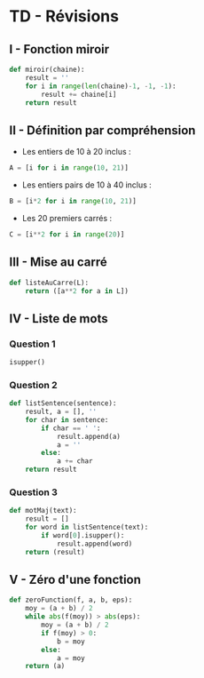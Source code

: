 # TD - Révisions

## I - Fonction miroir

```Python
def miroir(chaine):
    result = ''
    for i in range(len(chaine)-1, -1, -1):
        result += chaine[i]
    return result
```

## II - Définition par compréhension

* Les entiers de 10 à 20 inclus :

```Python
A = [i for i in range(10, 21)]
```

* Les entiers pairs de 10 à 40 inclus :

```Python
B = [i*2 for i in range(10, 21)]
```

* Les 20 premiers carrés :

```Python
C = [i**2 for i in range(20)]
```

## III - Mise au carré

```Python
def listeAuCarre(L):
    return ([a**2 for a in L])
```

## IV - Liste de mots

### Question 1

```Python
isupper()
```

### Question 2

```Python
def listSentence(sentence):
    result, a = [], ''
    for char in sentence:
        if char == ' ':
            result.append(a)
            a = ''
        else:
            a += char
    return result
```

### Question 3

```Python
def motMaj(text):
    result = []
    for word in listSentence(text):
        if word[0].isupper():
            result.append(word)
    return (result)
```

## V - Zéro d'une fonction

```Python
def zeroFunction(f, a, b, eps):
    moy = (a + b) / 2
    while abs(f(moy)) > abs(eps):
        moy = (a + b) / 2
        if f(moy) > 0:
            b = moy
        else:
            a = moy
    return (a)
```
